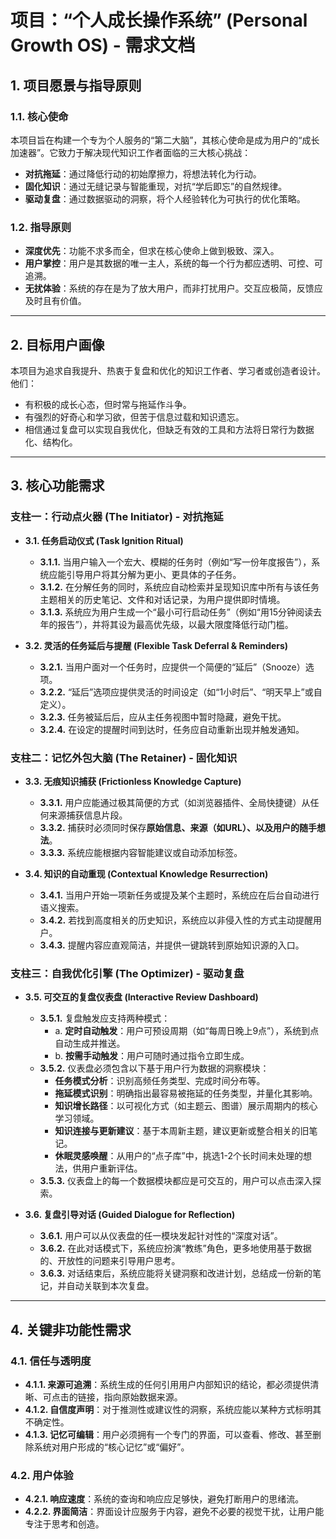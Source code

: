 # 项目：“个人成长操作系统” (Personal Growth OS) - 需求文档

## 1. 项目愿景与指导原则

### 1.1. 核心使命

本项目旨在构建一个专为个人服务的“第二大脑”，其核心使命是成为用户的“成长加速器”。它致力于解决现代知识工作者面临的三大核心挑战：

*   **对抗拖延**：通过降低行动的初始摩擦力，将想法转化为行动。
*   **固化知识**：通过无缝记录与智能重现，对抗“学后即忘”的自然规律。
*   **驱动复盘**：通过数据驱动的洞察，将个人经验转化为可执行的优化策略。

### 1.2. 指导原则

*   **深度优先**：功能不求多而全，但求在核心使命上做到极致、深入。
*   **用户掌控**：用户是其数据的唯一主人，系统的每一个行为都应透明、可控、可追溯。
*   **无扰体验**：系统的存在是为了放大用户，而非打扰用户。交互应极简，反馈应及时且有价值。

---

## 2. 目标用户画像

本项目为追求自我提升、热衷于复盘和优化的知识工作者、学习者或创造者设计。他们：

*   有积极的成长心态，但时常与拖延作斗争。
*   有强烈的好奇心和学习欲，但苦于信息过载和知识遗忘。
*   相信通过复盘可以实现自我优化，但缺乏有效的工具和方法将日常行为数据化、结构化。

---

## 3. 核心功能需求

### 支柱一：行动点火器 (The Initiator) - 对抗拖延

*   **3.1. 任务启动仪式 (Task Ignition Ritual)**
    *   **3.1.1.** 当用户输入一个宏大、模糊的任务时（例如“写一份年度报告”），系统应能引导用户将其分解为更小、更具体的子任务。
    *   **3.1.2.** 在分解任务的同时，系统应自动检索并呈现知识库中所有与该任务主题相关的历史笔记、文件和对话记录，为用户提供即时情境。
    *   **3.1.3.** 系统应为用户生成一个“最小可行启动任务”（例如“用15分钟阅读去年的报告”），并将其设为最高优先级，以最大限度降低行动门槛。

*   **3.2. 灵活的任务延后与提醒 (Flexible Task Deferral & Reminders)**
    *   **3.2.1.** 当用户面对一个任务时，应提供一个简便的“延后”（Snooze）选项。
    *   **3.2.2.** “延后”选项应提供灵活的时间设定（如“1小时后”、“明天早上”或自定义）。
    *   **3.2.3.** 任务被延后后，应从主任务视图中暂时隐藏，避免干扰。
    *   **3.2.4.** 在设定的提醒时间到达时，任务应自动重新出现并触发通知。

### 支柱二：记忆外包大脑 (The Retainer) - 固化知识

*   **3.3. 无痕知识捕获 (Frictionless Knowledge Capture)**
    *   **3.3.1.** 用户应能通过极其简便的方式（如浏览器插件、全局快捷键）从任何来源捕获信息片段。
    *   **3.3.2.** 捕获时必须同时保存**原始信息、来源（如URL）、以及用户的随手想法**。
    *   **3.3.3.** 系统应能根据内容智能建议或自动添加标签。

*   **3.4. 知识的自动重现 (Contextual Knowledge Resurrection)**
    *   **3.4.1.** 当用户开始一项新任务或提及某个主题时，系统应在后台自动进行语义搜索。
    *   **3.4.2.** 若找到高度相关的历史知识，系统应以非侵入性的方式主动提醒用户。
    *   **3.4.3.** 提醒内容应直观简洁，并提供一键跳转到原始知识源的入口。

### 支柱三：自我优化引擎 (The Optimizer) - 驱动复盘

*   **3.5. 可交互的复盘仪表盘 (Interactive Review Dashboard)**
    *   **3.5.1.** 复盘触发应支持两种模式：
        *   a. **定时自动触发**：用户可预设周期（如“每周日晚上9点”），系统到点自动生成并推送。
        *   b. **按需手动触发**：用户可随时通过指令立即生成。
    *   **3.5.2.** 仪表盘必须包含以下基于用户行为数据的洞察模块：
        *   **任务模式分析**：识别高频任务类型、完成时间分布等。
        *   **拖延模式识别**：明确指出最容易被拖延的任务类型，并量化其影响。
        *   **知识增长路径**：以可视化方式（如主题云、图谱）展示周期内的核心学习领域。
        *   **知识连接与更新建议**：基于本周新主题，建议更新或整合相关的旧笔记。
        *   **休眠灵感唤醒**：从用户的“点子库”中，挑选1-2个长时间未处理的想法，供用户重新评估。
    *   **3.5.3.** 仪表盘上的每一个数据模块都应是可交互的，用户可以点击深入探索。

*   **3.6. 复盘引导对话 (Guided Dialogue for Reflection)**
    *   **3.6.1.** 用户可以从仪表盘的任一模块发起针对性的“深度对话”。
    *   **3.6.2.** 在此对话模式下，系统应扮演“教练”角色，更多地使用基于数据的、开放性的问题来引导用户思考。
    *   **3.6.3.** 对话结束后，系统应能将关键洞察和改进计划，总结成一份新的笔记，并自动关联到本次复盘。

---

## 4. 关键非功能性需求

### 4.1. 信任与透明度

*   **4.1.1. 来源可追溯**：系统生成的任何引用用户内部知识的结论，都必须提供清晰、可点击的链接，指向原始数据来源。
*   **4.1.2. 自信度声明**：对于推测性或建议性的洞察，系统应能以某种方式标明其不确定性。
*   **4.1.3. 记忆可编辑**：用户必须拥有一个专门的界面，可以查看、修改、甚至删除系统对用户形成的“核心记忆”或“偏好”。

### 4.2. 用户体验

*   **4.2.1. 响应速度**：系统的查询和响应应足够快，避免打断用户的思绪流。
*   **4.2.2. 界面简洁**：界面设计应服务于内容，避免不必要的视觉干扰，让用户能专注于思考和创造。